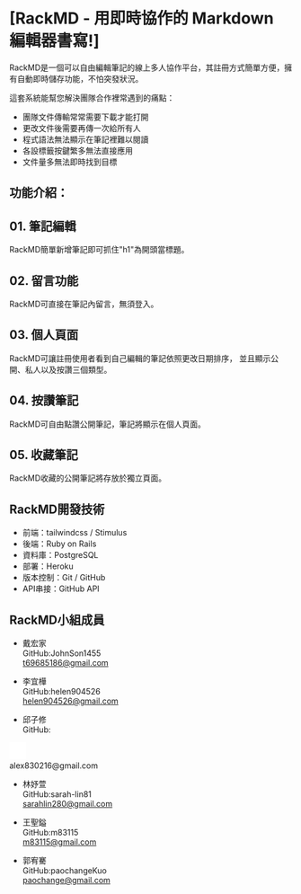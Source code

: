 # [RackMD - 用即時協作的 Markdown 編輯器書寫!]
RackMD是一個可以自由編輯筆記的線上多人協作平台，其註冊方式簡單方便，擁有自動即時儲存功能，不怕突發狀況。

這套系統能幫您解決團隊合作裡常遇到的痛點：
- 團隊文件傳輸常常需要下載才能打開
- 更改文件後需要再傳一次給所有人
- 程式語法無法顯示在筆記裡難以閱讀
- 各設標籤按鍵繁多無法直接應用
- 文件量多無法即時找到目標

## 功能介紹：

## 01. 筆記編輯

RackMD簡單新增筆記即可抓住"h1"為開頭當標題。

## 02. 留言功能

RackMD可直接在筆記內留言，無須登入。

## 03. 個人頁面

RackMD可讓註冊使用者看到自己編輯的筆記依照更改日期排序，
並且顯示公開、私人以及按讚三個類型。

## 04. 按讚筆記

RackMD可自由點讚公開筆記，筆記將顯示在個人頁面。

## 05. 收藏筆記

RackMD收藏的公開筆記將存放於獨立頁面。

## RackMD開發技術  

- 前端：tailwindcss / Stimulus
- 後端：Ruby on Rails
- 資料庫：PostgreSQL
- 部署：Heroku
- 版本控制：Git / GitHub
- API串接：GitHub API

## RackMD小組成員

- 戴宏家</br>
 GitHub:JohnSon1455</br>
 t69685186@gmail.com
 
- 李宜樺</br>
 GitHub:helen904526</br>
 helen904526@gmail.com
 
- 邱子修</br>
 <span>GitHub:</span>
 <a href="https://github.com/alex830216">
   <img src="app/assets/images/GitHub-Mark-Light-120px-plus.png" width="30">
 </a></br>
 alex830216@gmail.com
 
- 林妤萱</br>
 GitHub:sarah-lin81</br>
 sarahlin280@gmail.com
 
- 王聖鎰</br>
 GitHub:m83115</br>
 m83115@gmail.com
 
- 郭宥騫</br>
 GitHub:paochangeKuo</br>
 paochange@gmail.com

